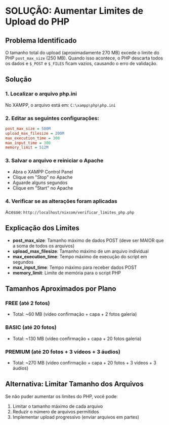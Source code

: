 # SOLUÇÃO: Aumentar Limites de Upload do PHP

## Problema Identificado
O tamanho total do upload (aproximadamente 270 MB) excede o limite do PHP `post_max_size` (250 MB).
Quando isso acontece, o PHP descarta todos os dados e `$_POST` e `$_FILES` ficam vazios, causando o erro de validação.

## Solução

### 1. Localizar o arquivo php.ini
No XAMPP, o arquivo está em: `C:\xampp\php\php.ini`

### 2. Editar as seguintes configurações:
```ini
post_max_size = 500M
upload_max_filesize = 200M
max_execution_time = 300
max_input_time = 300
memory_limit = 512M
```

### 3. Salvar o arquivo e reiniciar o Apache
- Abra o XAMPP Control Panel
- Clique em "Stop" no Apache
- Aguarde alguns segundos
- Clique em "Start" no Apache

### 4. Verificar se as alterações foram aplicadas
Acesse: `http://localhost/nixcom/verificar_limites_php.php`

## Explicação dos Limites

- **post_max_size**: Tamanho máximo de dados POST (deve ser MAIOR que a soma de todos os arquivos)
- **upload_max_filesize**: Tamanho máximo de um arquivo individual
- **max_execution_time**: Tempo máximo de execução do script em segundos
- **max_input_time**: Tempo máximo para receber dados POST
- **memory_limit**: Limite de memória para o script PHP

## Tamanhos Aproximados por Plano

### FREE (até 2 fotos)
- Total: ~60 MB (vídeo confirmação + capa + 2 fotos galeria)

### BASIC (até 20 fotos)
- Total: ~130 MB (vídeo confirmação + capa + 20 fotos galeria)

### PREMIUM (até 20 fotos + 3 vídeos + 3 áudios)
- Total: ~270 MB (vídeo confirmação + capa + 20 fotos + 3 vídeos + 3 áudios)

## Alternativa: Limitar Tamanho dos Arquivos

Se não puder aumentar os limites do PHP, você pode:
1. Limitar o tamanho máximo de cada arquivo
2. Reduzir o número de arquivos permitidos
3. Implementar upload progressivo (enviar arquivos em partes)

